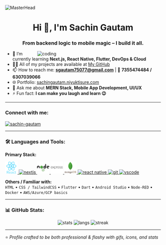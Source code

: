 ![MasterHead](https://1.bp.blogspot.com/-7A4WynwLsMw/XbBpCXG8fHI/AAAAAAAAMt4/uOa1bpLskYgrwGbllhSu2SDj_Mig8SXJQCLcBGAsYHQ/s1600/2000_600px.gif)

<h1 align="center">Hi 👋, I'm Sachin Gautam</h1>
<h3 align="center">From backend logic to mobile magic – I build it all.</h3>

<img align="right" alt="coding" width="400" src="https://cdn.dribbble.com/users/1162077/screenshots/3848914/programmer.gif">

- 🌱 I’m currently learning **Next.js, React Native, Flutter, DevOps & Cloud**  
- 👨‍💻 All of my projects are available at [My GitHub](https://github.com/SachinGautam1913)  
- 📫 How to reach me: **sgautam75077@gmail.com** | 📱 **7355474484 / 6307039066**  
- 🌐 Portfolio: [sachingautam.niyuktisure.com](https://sachingautam.niyuktisure.com/)  
- 💬 Ask me about **MERN Stack, Mobile App Development, UI/UX**  
- ⚡ Fun fact: **I can make you laugh and learn 😉**  

---

<h3 align="left">Connect with me:</h3>
<p align="left">
<a href="https://www.linkedin.com/in/sachin-gautam11110112/" target="blank"><img align="center" src="https://raw.githubusercontent.com/rahuldkjain/github-profile-readme-generator/master/src/images/icons/Social/linked-in-alt.svg" alt="sachin-gautam" height="30" width="40" /></a>
</p>

---

<h3 align="left">🛠️ Languages and Tools:</h3>

**Primary Stack:**  
<p align="left">
  <a href="https://reactjs.org/" target="_blank"> <img src="https://raw.githubusercontent.com/devicons/devicon/master/icons/react/react-original-wordmark.svg" alt="react" width="40" height="40"/> </a>
  <a href="https://nextjs.org/" target="_blank"> <img src="https://cdn.worldvectorlogo.com/logos/nextjs-2.svg" alt="nextjs" width="40" height="40"/> </a>
  <a href="https://nodejs.org/" target="_blank"> <img src="https://raw.githubusercontent.com/devicons/devicon/master/icons/nodejs/nodejs-original-wordmark.svg" alt="nodejs" width="40" height="40"/> </a>
  <a href="https://expressjs.com" target="_blank"> <img src="https://raw.githubusercontent.com/devicons/devicon/master/icons/express/express-original-wordmark.svg" alt="express" width="40" height="40"/> </a>
  <a href="https://www.mongodb.com/" target="_blank"> <img src="https://raw.githubusercontent.com/devicons/devicon/master/icons/mongodb/mongodb-original-wordmark.svg" alt="mongodb" width="40" height="40"/> </a>
  <a href="https://reactnative.dev/" target="_blank"> <img src="https://reactnative.dev/img/header_logo.svg" alt="react native" width="40" height="40"/> </a>
  <a href="https://git-scm.com/" target="_blank"> <img src="https://www.vectorlogo.zone/logos/git-scm/git-scm-icon.svg" alt="git" width="40" height="40"/> </a>
  <a href="https://code.visualstudio.com/" target="_blank"> <img src="https://cdn.worldvectorlogo.com/logos/visual-studio-code-1.svg" alt="vscode" width="40" height="40"/> </a>
</p>

**Others / Familiar with:**  
`HTML` • `CSS / TailwindCSS` • `Flutter` • `Dart` • `Android Studio` • `Node-RED` • `Docker` • `AWS/Azure/GCP basics`

---

<h3 align="left">📊 GitHub Stats:</h3>

<p align="center">
  <img src="https://github-readme-stats.vercel.app/api?username=SachinGautam1913&show_icons=true&theme=radical" alt="stats" />
  <img src="https://github-readme-stats.vercel.app/api/top-langs/?username=SachinGautam1913&layout=compact&theme=radical" alt="langs" />
  <img src="https://github-readme-streak-stats.herokuapp.com/?user=SachinGautam1913&theme=radical" alt="streak" />
</p>

---

⭐️ *Profile crafted to be both professional & flashy with gifs, icons, and stats*
